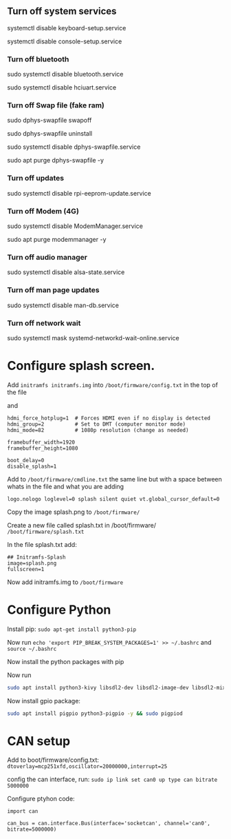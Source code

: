 ## Turn off system services

systemctl disable keyboard-setup.service

systemctl disable console-setup.service

### Turn off bluetooth

sudo systemctl disable bluetooth.service

sudo systemctl disable hciuart.service

### Turn off Swap file (fake ram)

sudo dphys-swapfile swapoff

sudo dphys-swapfile uninstall

sudo systemctl disable dphys-swapfile.service

sudo apt purge dphys-swapfile -y

### Turn off updates

sudo systemctl disable rpi-eeprom-update.service

### Turn off Modem (4G)

sudo systemctl disable ModemManager.service

sudo apt purge modemmanager -y

### Turn off audio manager

sudo systemctl disable alsa-state.service

### Turn off man page updates

sudo systemctl disable man-db.service

### Turn off network wait

sudo systemctl mask systemd-networkd-wait-online.service

# Configure splash screen. 

Add `initramfs initramfs.img` into `/boot/firmware/config.txt` in the top of the file

and 
```
hdmi_force_hotplug=1  # Forces HDMI even if no display is detected
hdmi_group=2          # Set to DMT (computer monitor mode)
hdmi_mode=82          # 1080p resolution (change as needed)

framebuffer_width=1920
framebuffer_height=1080

boot_delay=0
disable_splash=1
```

Add to `/boot/firmware/cmdline.txt` the same line but with a space between whats in the file and what you are adding 

`logo.nologo loglevel=0 splash silent quiet vt.global_cursor_default=0` 

Copy the image splash.png to `/boot/firmware/`

Create a new file called splash.txt in /boot/firmware/ `/boot/firmware/splash.txt`

In the file splash.txt add:

```
## Initramfs-Splash
image=splash.png
fullscreen=1
```

Now add initramfs.img to `/boot/firmware`

# Configure Python

Install pip: `sudo apt-get install python3-pip`

Now run `echo 'export PIP_BREAK_SYSTEM_PACKAGES=1' >> ~/.bashrc` and `source ~/.bashrc`

Now install the python packages with pip

Now run 
``` bash
sudo apt install python3-kivy libsdl2-dev libsdl2-image-dev libsdl2-mixer-dev libsdl2-ttf-dev libmtdev-dev libgl1-mesa-dev libgles2-mesa-dev libdrm-dev libgbm-dev libudev-dev
```

Now install gpio package: 
```bash
sudo apt install pigpio python3-pigpio -y && sudo pigpiod
```

# CAN setup

Add to boot/firmware/config.txt:
`dtoverlay=mcp251xfd,oscillator=20000000,interrupt=25`

config the can interface, run:
`sudo ip link set can0 up type can bitrate 5000000`

Configure ptyhon code:
```ptyhon
import can

can_bus = can.interface.Bus(interface='socketcan', channel='can0', bitrate=5000000)
```
